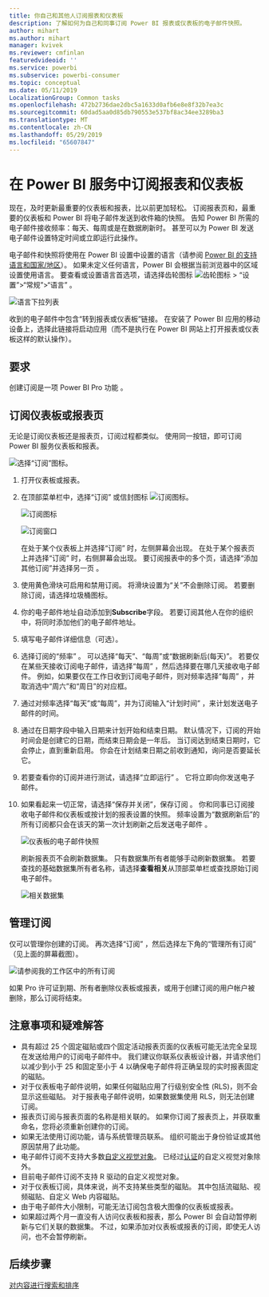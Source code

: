 ```yaml
---
title: 你自己和其他人订阅报表和仪表板
description: 了解如何为自己和同事订阅 Power BI 报表或仪表板的电子邮件快照。
author: mihart
ms.author: mihart
manager: kvivek
ms.reviewer: cmfinlan
featuredvideoid: ''
ms.service: powerbi
ms.subservice: powerbi-consumer
ms.topic: conceptual
ms.date: 05/11/2019
LocalizationGroup: Common tasks
ms.openlocfilehash: 472b2736dae2dbc5a1633d0afb6e8e8f32b7ea3c
ms.sourcegitcommit: 60dad5aa0d85db790553e537bf8ac34ee3289ba3
ms.translationtype: MT
ms.contentlocale: zh-CN
ms.lasthandoff: 05/29/2019
ms.locfileid: "65607847"
---
```

# <a name="subscribe-to-a-report-or-dashboard-in-power-bi-service"></a>在 Power BI 服务中订阅报表和仪表板 
现在，及时更新最重要的仪表板和报表，比以前更加轻松。 订阅报表页和，最重要的仪表板和 Power BI 将电子邮件发送到收件箱的快照。 告知 Power BI 所需的电子邮件接收频率：每天、每周或是在数据刷新时。 甚至可以为 Power BI 发送电子邮件设置特定时间或立即运行此操作。  

电子邮件和快照将使用在 Power BI 设置中设置的语言（请参阅 [Power BI 的支持语言和国家/地区](../supported-languages-countries-regions.md)）。 如果未定义任何语言，Power BI 会根据当前浏览器中的区域设置使用语言。 要查看或设置语言首选项，请选择齿轮图标 ![齿轮图标](./media/end-user-subscribe/power-bi-settings-icon.png) > “设置”>“常规”>“语言”  。 

![语言下拉列表](./media/end-user-subscribe/power-bi-language.png)

收到的电子邮件中包含“转到报表或仪表板”链接。 在安装了 Power BI 应用的移动设备上，选择此链接将启动应用（而不是执行在 Power BI 网站上打开报表或仪表板这样的默认操作）。


## <a name="requirements"></a>要求
创建订阅是一项 Power BI Pro 功能  。   

## <a name="subscribe-to-a-dashboard-or-a-report-page"></a>订阅仪表板或报表页
无论是订阅仪表板还是报表页，订阅过程都类似。 使用同一按钮，即可订阅 Power BI 服务仪表板和报表。
 
![选择“订阅”图标](./media/end-user-subscribe/power-bi-subscribe-orientation.png)。

1. 打开仪表板或报表。
2. 在顶部菜单栏中，选择“订阅”  或信封图标 ![订阅图标](./media/end-user-subscribe/power-bi-icon-envelope.png)。
   
   ![订阅图标](./media/end-user-subscribe/power-bi-subscribe-icon.png)

   ![订阅窗口](./media/end-user-subscribe/power-bi-emails-newer.png)
    
    在处于某个仪表板上并选择“订阅”  时，左侧屏幕会出现。 在处于某个报表页上并选择“订阅”  时，右侧屏幕会出现。 要订阅报表中的多个页，请选择“添加其他订阅”并选择另一页  。 

4. 使用黄色滑块可启用和禁用订阅。  将滑块设置为“关”不会删除订阅。 若要删除订阅，请选择垃圾桶图标。

4. 你的电子邮件地址自动添加到**Subscribe**字段。 若要订阅其他人在你的组织中，将同时添加他们的电子邮件地址。 

5. 填写电子邮件详细信息（可选）。 

5. 选择订阅的“频率”  。  可以选择“每天”、“每周”或“数据刷新后(每天)”。  若要仅在某些天接收订阅电子邮件，请选择“每周”  ，然后选择要在哪几天接收电子邮件。  例如，如果要仅在工作日收到订阅电子邮件，则对频率选择“每周”  ，并取消选中“周六”和“周日”的对应框。   

6. 通过对频率选择“每天”或“每周”，并为订阅输入“计划时间”   ，来计划发送电子邮件的时间。   

7. 通过在日期字段中输入日期来计划开始和结束日期。 默认情况下，订阅的开始时间会是创建它的日期，而结束日期会是一年后。 当订阅达到结束日期时，它会停止，直到重新启用。  你会在计划结束日期之前收到通知，询问是否要延长它。     

8. 若要查看你的订阅并进行测试，请选择“立即运行”  。  它将立即向你发送电子邮件。 

8. 如果看起来一切正常，请选择“保存并关闭”，保存订阅  。 你和同事已订阅接收电子邮件和仪表板或按计划的报表设置的快照。 频率设置为“数据刷新后”的所有订阅都只会在该天的第一次计划刷新之后发送电子邮件  。
   
   ![仪表板的电子邮件快照](media/end-user-subscribe/power-bi-subscribe-email.png)
   
    刷新报表页不会刷新数据集。 只有数据集所有者能够手动刷新数据集。 若要查找的基础数据集所有者名称，请选择**查看相关**从顶部菜单栏或查找原始订阅电子邮件。
   
    ![相关数据集](./media/end-user-subscribe/power-bi-view-related-screen.png)


## <a name="manage-your-subscriptions"></a>管理订阅
仅可以管理你创建的订阅。 再次选择“订阅”  ，然后选择左下角的“管理所有订阅”  （见上面的屏幕截图）。 

![请参阅我的工作区中的所有订阅](./media/end-user-subscribe/power-bi-manage.png)

如果 Pro 许可证到期、所有者删除仪表板或报表，或用于创建订阅的用户帐户被删除，那么订阅将结束。

## <a name="considerations-and-troubleshooting"></a>注意事项和疑难解答
* 具有超过 25 个固定磁贴或四个固定活动报表页面的仪表板可能无法完全呈现在发送给用户的订阅电子邮件中。 我们建议你联系仪表板设计器，并请求他们以减少到小于 25 和固定至小于 4 以确保电子邮件将正确呈现的实时报表固定的磁贴。  
* 对于仪表板电子邮件说明，如果任何磁贴应用了行级别安全性 (RLS)，则不会显示这些磁贴。  对于报表电子邮件说明，如果数据集使用 RLS，则无法创建订阅。
* 报表页订阅与报表页面的名称是相关联的。 如果你订阅了报表页上，并获取重命名，您将必须重新创建你的订阅。
* 如果无法使用订阅功能，请与系统管理员联系。 组织可能出于身份验证或其他原因禁用了此功能。  
* 电子邮件订阅不支持大多数[自定义视觉对象](../power-bi-custom-visuals.md)。  已经过[认证](../power-bi-custom-visuals-certified.md)的自定义视觉对象除外。  
* 目前电子邮件订阅不支持 R 驱动的自定义视觉对象。  
* 对于仪表板订阅，具体来说，尚不支持某些类型的磁贴。  其中包括流磁贴、视频磁贴、自定义 Web 内容磁贴。     
* 由于电子邮件大小限制，可能无法订阅包含极大图像的仪表板或报表。    
* 如果超过两个月一直没有人访问仪表板和报表，那么 Power BI 会自动暂停刷新与它们关联的数据集。  不过，如果添加对仪表板或报表的订阅，即使无人访问，也不会暂停刷新。    

## <a name="next-steps"></a>后续步骤

[对内容进行搜索和排序](end-user-search-sort.md)

